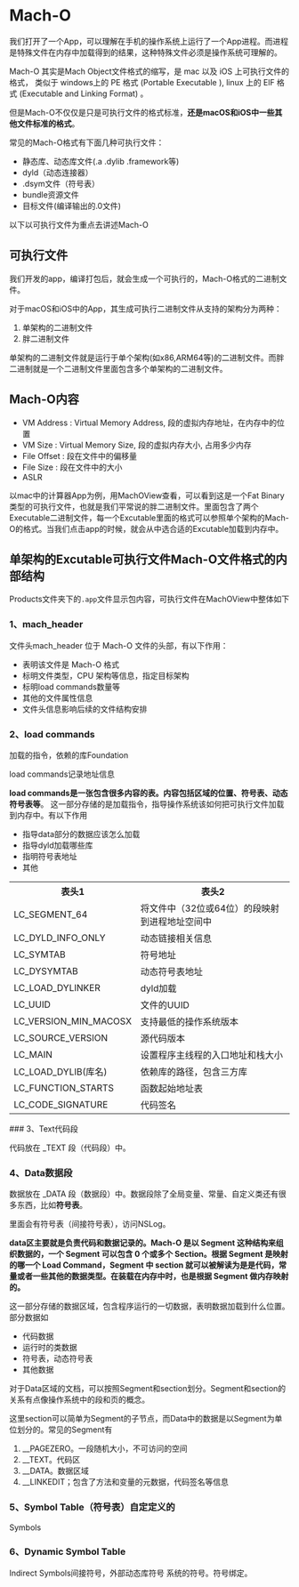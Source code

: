 # Mach-O

我们打开了一个App，可以理解在手机的操作系统上运行了一个App进程。而进程是特殊文件在内存中加载得到的结果，这种特殊文件必须是操作系统可理解的。

Mach-O 其实是Mach Object文件格式的缩写，是 mac 以及 iOS 上可执行文件的格式， 类似于 windows上的 PE 格式 (Portable Executable ), linux 上的 ElF 格式 (Executable and Linking Format) 。

但是Mach-O不仅仅是只是可执行文件的格式标准，**还是macOS和iOS中一些其他文件标准的格式**。

常见的Mach-O格式有下面几种可执行文件： 

- 静态库、动态库文件(.a .dylib .framework等)
- dyld（动态连接器）
- .dsym文件（符号表）
- bundle资源文件
- 目标文件(编译输出的.0文件)

以下以可执行文件为重点去讲述Mach-O

## 可执行文件

我们开发的app，编译打包后，就会生成一个可执行的，Mach-O格式的二进制文件。

对于macOS和iOS中的App，其生成可执行二进制文件从支持的架构分为两种：

1. 单架构的二进制文件
2. 胖二进制文件

单架构的二进制文件就是运行于单个架构(如x86,ARM64等)的二进制文件。而胖二进制就是一个二进制文件里面包含多个单架构的二进制文件。

## Mach-O内容

- VM Address : Virtual Memory Address, 段的虚拟内存地址，在内存中的位置 
- VM Size : Virtual Memory Size, 段的虚拟内存大小, 占用多少内存 
- File Offset : 段在文件中的偏移量 
- File Size : 段在文件中的大小 
- ASLR

以mac中的计算器App为例，用MachOView查看，可以看到这是一个Fat Binary类型的可执行文件，也就是我们平常说的胖二进制文件。里面包含了两个Executable二进制文件，每一个Excutable里面的格式可以参照单个架构的Mach-O的格式。当我们点击app的时候，就会从中选合适的Excutable加载到内存中。

## 单架构的Excutable可执行文件Mach-O文件格式的内部结构

Products文件夹下的`.app`文件显示包内容，可执行文件在MachOView中整体如下

### 1、mach_header

文件头mach_header 位于 Mach-O 文件的头部，有以下作用：

- 表明该文件是 Mach-O 格式
- 标明文件类型，CPU 架构等信息，指定目标架构
- 标明load commands数量等
- 其他的文件属性信息
- 文件头信息影响后续的文件结构安排 

### 2、load commands

加载的指令，依赖的库Foundation

load commands记录地址信息

**load commands是一张包含很多内容的表。内容包括区域的位置、符号表、动态符号表等**。 这一部分存储的是加载指令，指导操作系统该如何把可执行文件加载到内存中。有以下作用

- 指导data部分的数据应该怎么加载
- 指导dyld加载哪些库
- 指明符号表地址
- 其他

<table> 
  <tr><th>表头1</th><th>表头2</th></tr>
    <tr><td>LC_SEGMENT_64</td><td>将文件中（32位或64位）的段映射到进程地址空间中</td></tr>
    <tr><td>LC_DYLD_INFO_ONLY</td><td>动态链接相关信息</td></tr>
    <tr><td>LC_SYMTAB</td> <td>符号地址</td></tr>
    <tr><td>LC_DYSYMTAB</td> <td>动态符号表地址</td></tr>
    <tr><td>LC_LOAD_DYLINKER</td> <td>dyld加载</td></tr>
    <tr><td>LC_UUID</td> <td>文件的UUID</td></tr>
    <tr><td>LC_VERSION_MIN_MACOSX</td> <td>支持最低的操作系统版本</td></tr>
    <tr><td>LC_SOURCE_VERSION</td> <td>源代码版本</td></tr>
    <tr><td>LC_MAIN</td> <td>设置程序主线程的入口地址和栈大小</td></tr>
    <tr><td>LC_LOAD_DYLIB(库名)</td> <td>依赖库的路径，包含三方库</td></tr>
    <tr><td>LC_FUNCTION_STARTS</td> <td>函数起始地址表</td></tr>
    <tr><td>LC_CODE_SIGNATURE</td> <td>代码签名</td></tr>
</table>
### 3、Text代码段

代码放在 _TEXT 段（代码段）中。

### 4、Data数据段

数据放在 _DATA 段（数据段）中。数据段除了全局变量、常量、自定义类还有很多东西，比如**符号表**。

里面会有符号表（间接符号表），访问NSLog。

**data区主要就是负责代码和数据记录的。Mach-O 是以 Segment 这种结构来组织数据的，一个 Segment 可以包含 0 个或多个 Section。根据 Segment 是映射的哪一个 Load Command，Segment 中 section 就可以被解读为是是代码，常量或者一些其他的数据类型。在装载在内存中时，也是根据 Segment 做内存映射的。** 

这一部分存储的数据区域，包含程序运行的一切数据，表明数据加载到什么位置。部分数据如

- 代码数据
- 运行时的类数据
- 符号表，动态符号表
- 其他数据

对于Data区域的文档，可以按照Segment和section划分。Segment和section的关系有点像操作系统中的段和页的概念。

这里section可以简单为Segment的子节点，而Data中的数据是以Segment为单位划分的。常见的Segment有

1. __PAGEZERO。一段随机大小，不可访问的空间
2. __TEXT。代码区
3. __DATA。数据区域
4. __LINKEDIT；包含了方法和变量的元数据，代码签名等信息

### 5、Symbol Table（符号表）自定定义的

Symbols

### 6、Dynamic Symbol Table

Indirect Symbols间接符号，外部动态库符号 系统的符号。符号绑定。
